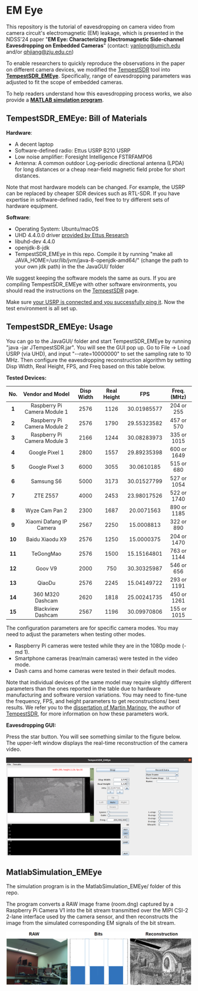 # EM Eye 

This repository is the tutorial of eavesdropping on camera video from camera circuit's electromagnetic (EM) leakage, which is presented in the NDSS'24 paper "**EM Eye: Characterizing Electromagnetic Side-channel Eavesdropping on Embedded Cameras**" (contact: yanlong@umich.edu and/or qhjiang@zju.edu.cn)


To enable researchers to quickly reproduce the observations in the paper on different camera devices, we modified the [TempestSDR](https://github.com/martinmarinov/TempestSDR) tool into **[TempestSDR_EMEye](#sdr_bom)**. Specifically, range of eavesdropping parameters was adjusted to fit the scope of embedded cameras. 

To help readers understand how this eavesdropping process works, we also provide a **[MATLAB simulation program](#matlabsimulation_emeye)**.  


<a id="sdr_bom"></a>
##  TempestSDR_EMEye: Bill of Materials 

**Hardware**:
- A decent laptop
- Software-defined radio: Ettus USRP B210 USRP
- Low noise amplifier: Foresight Intelligence FSTRFAMP06
- Antenna: A common outdoor Log-periodic directional antenna (LPDA) for long distances or a cheap near-field magnetic field probe for short distances. 

Note that most hardware models can be changed. For example, the USRP can be replaced by cheaper SDR devices such as RTL-SDR. If you have expertise in software-defined radio, feel free to try different sets of hardware equipment. 

**Software**:
- Operating System: Ubuntu/macOS
- UHD 4.4.0.0 driver [provided by Ettus Research](https://files.ettus.com/manual/page_install.html)
- libuhd-dev 4.4.0
- openjdk-8-jdk
- TempestSDR_EMEye in this repo. Compile it by running "make all JAVA_HOME=/usr/lib/jvm/java-8-openjdk-amd64/" (change the path to your own jdk path) in the the JavaGUI/ folder

We suggest keeping the software models the same as ours. If you are compiling TempestSDR_EMEye with other software environments, you should read the instructions on the [TempestSDR](https://github.com/martinmarinov/TempestSDR) page. 

Make sure [your USRP is connected and you successfully ping it](https://files.ettus.com/manual/page_usrp2.html). Now the test environment is all set up.

##  TempestSDR_EMEye: Usage 

You can go to the JavaGUI/ folder and start TempestSDR_EMEye by running "java -jar JTempestSDR.jar". You will see the GUI pop up. Go to File -> Load USRP (via UHD), and input "--rate=10000000" to set the sampling rate to 10 MHz. Then configure the eavesdropping reconstruction algorithm by setting Disp Width, Real Height, FPS, and Freq based on this table below. 

**Tested Devices:**  

| **No.** | **Vendor and Model**                   | **Disp Width** | **Real Height** | **FPS**     | **Freq. (MHz)** | 
|:-------:|:----------------------------:|:--------------:|:---------------:|:-----------:|:---------------:|
| **1**   | Raspberry Pi Camera Module 1 | 2576           | 1126            | 30.01985577 | 204 or 255        |
| **2**   | Raspberry Pi Camera Module 2 | 2576           | 1790            | 29.55323582 | 457 or 570        |
| **3**   | Raspberry Pi Camera Module 3 | 2166           | 1244            | 30.08283973 | 335 or 1015       |
| **4**   | Google Pixel 1               | 2800           | 1557            | 29.89235398 | 600 or 1649       |
| **5**   | Google Pixel 3               | 6000           | 3055            | 30.0610185  | 515 or 680        |
| **6**   | Samsung S6                   | 5000           | 3173            | 30.01527799 | 527 or 1054       |
| **7**   | ZTE Z557                     | 4000           | 2453            | 23.98017526 | 522 or 1740       |
| **8**   | Wyze Cam  Pan 2              | 2300           | 1687            | 20.0071563  | 890 or 1185       |
| **9**   | Xiaomi Dafang IP Camera      | 2567           | 2250            | 15.0008813  | 322 or 890        |
| **10**  | Baidu Xiaodu X9              | 2576           | 1250            | 15.0000375  | 204 or 1470       |
| **11**  | TeGongMao                    | 2576           | 1500            | 15.15164801 | 763 or 1144       |
| **12**  | Goov V9                      | 2000           | 750             | 30.30325987 | 546 or 656        |
| **13**  | QiaoDu                       | 2576           | 2245            | 15.04149722 | 293 or 1191       |
| **14**  | 360 M320 Dashcam             | 2620           | 1818            | 25.00241735 | 450 or 1261       |
| **15**  | Blackview Dashcam            | 2567           | 1196            | 30.09970806 | 155 or 1015       |

The configuration parameters are for specific camera modes. You may need to adjust the parameters when testing other modes. 
- Raspberry Pi cameras were tested while they are in the 1080p mode (-md 1). 
- Smartphone cameras (rear/main cameras) were tested in the video mode. 
- Dash cams and home cameras were tested in their default modes. 

Note that individual devices of the same model may require slightly different parameters than the ones reported in the table due to hardware manufacturing and software version variations. You may need to fine-tune the frequency, FPS, and height parameters to get reconstructions/ best results. We refer you to the [dissertation of Martin Marinov](https://github.com/martinmarinov/TempestSDR/blob/master/documentation/acs-dissertation.pdf), the author of [TempestSDR](https://github.com/martinmarinov/TempestSDR), for more information on how these parameters work. 

**Eavesdropping GUI:**

Press the star button. You will see something similar to the figure below. The upper-left window displays the real-time reconstruction of the camera video. 

![TempestSDR_EMEye Screenshot](./files/GUI.png)


<a id="matlab"></a>
##  MatlabSimulation_EMEye

The simulation program is in the MatlabSimulation_EMEye/ folder of this repo. 

The program converts a RAW image frame (room.dng) captured by a Raspberry Pi Camera V1 into the bit stream transmitted over the MIPI CSI-2 2-lane interface used by the camera sensor, and then reconstructs the image from the simulated corresponding EM signals of the bit stream. 

![Simulation Results](./files/SIM.png)